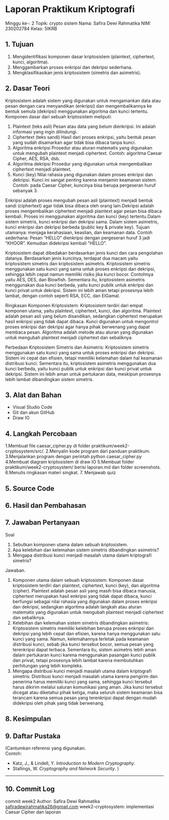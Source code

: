 # Laporan Praktikum Kriptografi
Minggu ke-: 2
Topik: crypto sistem 
Nama: Safira Dewi Rahmatika 
NIM: 230202784
Kelas: 5IKRB 

## 1. Tujuan
1. Mengidentifikasi komponen dasar kriptosistem (plaintext, ciphertext, kunci, algoritma).
2. Menggambarkan proses enkripsi dan dekripsi sederhana.
3. Mengklasifikasikan jenis kriptosistem (simetris dan asimetris).
   
## 2. Dasar Teori
Kriptosistem adalah sistem yang digunakan untuk mengamankan data atau pesan dengan cara menyandikan (enkripsi) dan mengembalikannya ke bentuk semula (dekripsi) menggunakan algoritma dan kunci tertentu.
Komponen dasar dari sebuah kriptosistem meliputi:
1. Plaintext (teks asli)
Pesan atau data yang belum dienkripsi. Ini adalah informasi yang ingin dilindungi.
2. Ciphertext (teks sandi)
Hasil dari proses enkripsi, yaitu bentuk pesan yang sudah disamarkan agar tidak bisa dibaca tanpa kunci.
3. Algoritma enkripsi
Prosedur atau aturan matematis yang digunakan untuk mengubah plaintext menjadi ciphertext.
Contoh: algoritma Caesar Cipher, AES, RSA, dsb.
4. Algoritma dekripsi
Prosedur yang digunakan untuk mengembalikan ciphertext menjadi plaintext.
5. Kunci (key)
Nilai rahasia yang digunakan dalam proses enkripsi dan dekripsi. Kunci ini sangat penting karena menjamin keamanan sistem. Contoh: pada Caesar Cipher, kuncinya bisa berupa pergeseran huruf sebanyak 3.

Enkripsi adalah proses mengubah pesan asli (plaintext) menjadi bentuk sandi (ciphertext) agar tidak bisa dibaca oleh orang lain.Dekripsi adalah proses mengembalikan ciphertext menjadi plaintext agar pesan bisa dibaca kembali.
Proses ini menggunakan algoritma dan kunci (key) tertentu.Dalam sistem simetris, kunci enkripsi dan dekripsi sama.
Dalam sistem asimetris, kunci enkripsi dan dekripsi berbeda (public key & private key).
Tujuan utamanya: menjaga kerahasiaan, keaslian, dan keamanan data.
Contoh sederhana: Pesan “HELLO” dienkripsi dengan pergeseran huruf 3 jadi “KHOOR”. Kemudian didekripsi kembali “HELLO”.

Kriptosistem dapat dibedakan berdasarkan jenis kunci dan cara pengolahan datanya. Berdasarkan jenis kuncinya, terdapat dua macam yaitu kriptosistem simetris dan kriptosistem asimetris. Kriptosistem simetris menggunakan satu kunci yang sama untuk proses enkripsi dan dekripsi, sehingga lebih cepat namun memiliki risiko jika kunci bocor. Contohnya yaitu AES, DES, dan Blowfish. Sementara itu, kriptosistem asimetris menggunakan dua kunci berbeda, yaitu kunci publik untuk enkripsi dan kunci privat untuk dekripsi. Sistem ini lebih aman tetapi prosesnya lebih lambat, dengan contoh seperti RSA, ECC, dan ElGamal.

Ringkasan Komponen Kriptosistem:
Kriptosistem terdiri dari empat komponen utama, yaitu plaintext, ciphertext, kunci, dan algoritma. Plaintext adalah pesan asli yang belum disandikan, sedangkan ciphertext merupakan hasil enkripsi yang tidak dapat dibaca. Kunci digunakan untuk mengontrol proses enkripsi dan dekripsi agar hanya pihak berwenang yang dapat membaca pesan. Algoritma adalah metode atau aturan yang digunakan untuk mengubah plaintext menjadi ciphertext dan sebaliknya.

Perbedaan Kriptosistem Simetris dan Asimetris:
Kriptosistem simetris menggunakan satu kunci yang sama untuk proses enkripsi dan dekripsi. Sistem ini cepat dan efisien, tetapi memiliki kelemahan dalam hal keamanan distribusi kunci. Sementara itu, kriptosistem asimetris menggunakan dua kunci berbeda, yaitu kunci publik untuk enkripsi dan kunci privat untuk dekripsi. Sistem ini lebih aman untuk pertukaran data, meskipun prosesnya lebih lambat dibandingkan sistem simetris.


## 3. Alat dan Bahan
- Visual Studio Code 
- Git dan akun GitHub
- Draw IO 

## 4. Langkah Percobaan
1.Membuat file caesar_cipher.py di folder praktikum/week2-cryptosystem/src/.
2.Menyalin kode program dari panduan praktikum.
3.Menjalankan program dengan perintah python caesar_cipher.py
4.Membuat diagram kriptosistem di draw IO 
5.Membuat folder praktikum/week2-cryptosystem/ berisi laporan.md dan folder screenshots.
6.Menulis ringkasan materi singkat.
7. Menjawab quiz

## 5. Source Code


## 6. Hasil dan Pembahasan


## 7. Jawaban Pertanyaan
Soal
1. Sebutkan komponen utama dalam sebuah kriptosistem.
2. Apa kelebihan dan kelemahan sistem simetris dibandingkan asimetris?
3. Mengapa distribusi kunci menjadi masalah utama dalam kriptografi simetris?
   
Jawaban.
1. Komponen utama dalam sebuah kriptosistem:
Komponen dasar kriptosistem terdiri dari plaintext, ciphertext, kunci (key), dan algoritma (cipher). Plaintext adalah pesan asli yang masih bisa dibaca manusia, ciphertext merupakan hasil enkripsi yang tidak dapat dibaca, kunci berfungsi sebagai nilai rahasia yang digunakan dalam proses enkripsi dan dekripsi, sedangkan algoritma adalah langkah atau aturan matematis yang digunakan untuk mengubah plaintext menjadi ciphertext dan sebaliknya.
2. Kelebihan dan kelemahan sistem simetris dibandingkan asimetris:
Kriptosistem simetris memiliki kelebihan berupa proses enkripsi dan dekripsi yang lebih cepat dan efisien, karena hanya menggunakan satu kunci yang sama. Namun, kelemahannya terletak pada keamanan distribusi kunci, sebab jika kunci tersebut bocor, semua pesan yang terenkripsi dapat terbaca. Sementara itu, sistem asimetris lebih aman dalam pertukaran kunci karena menggunakan pasangan kunci publik dan privat, tetapi prosesnya lebih lambat karena membutuhkan perhitungan yang lebih kompleks.
3. Mengapa distribusi kunci menjadi masalah utama dalam kriptografi simetris:
Distribusi kunci menjadi masalah utama karena pengirim dan penerima harus memiliki kunci yang sama, sehingga kunci tersebut harus dikirim melalui saluran komunikasi yang aman. Jika kunci tersebut dicegat atau diketahui pihak ketiga, maka seluruh sistem keamanan bisa terancam karena semua pesan yang terenkripsi dapat dengan mudah didekripsi oleh pihak yang tidak berwenang.

## 8. Kesimpulan


## 9. Daftar Pustaka
(Cantumkan referensi yang digunakan.  
Contoh:  
- Katz, J., & Lindell, Y. *Introduction to Modern Cryptography*.  
- Stallings, W. *Cryptography and Network Security*.  )

---

## 10. Commit Log
commit week2
Author: Safira Dewi Rahmatika safiradewirahmatika26@gmail.com
    week2-cryptosystem: implementasi Caesar Cipher dan laporan 
